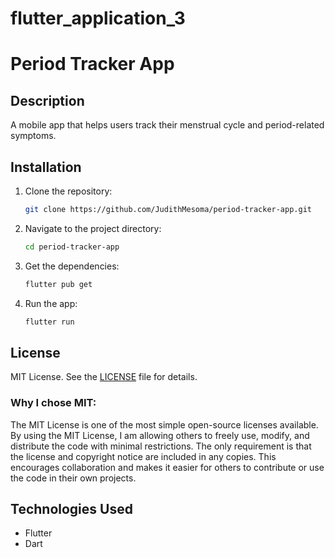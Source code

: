 # flutter_application_3

# Period Tracker App

## Description
A mobile app that helps users track their menstrual cycle and period-related symptoms.

## Installation
1. Clone the repository:
    ```bash
    git clone https://github.com/JudithMesoma/period-tracker-app.git
    ```
2. Navigate to the project directory:
    ```bash
    cd period-tracker-app
    ```
3. Get the dependencies:
    ```bash
    flutter pub get
    ```
4. Run the app:
    ```bash
    flutter run
    ```


## License
MIT License. See the [LICENSE](LICENSE) file for details.

### Why I chose MIT:
The MIT License is one of the most simple open-source licenses available. By using the MIT License, I am allowing others to freely use, modify, and distribute the code with minimal restrictions. The only requirement is that the license and copyright notice are included in any copies. This encourages collaboration and makes it easier for others to contribute or use the code in their own projects.

## Technologies Used
- Flutter
- Dart
